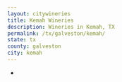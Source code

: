 ```yaml
---
layout: citywineries
title: Kemah Wineries
description: Wineries in Kemah, TX
permalink: /tx/galveston/kemah/
state: tx
county: galveston
city: kemah
---
```

-
